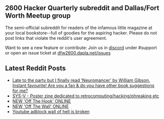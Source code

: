 ## 2600 Hacker Quarterly subreddit and Dallas/Fort Worth Meetup group
The semi-official subreddit for readers of the infamous little magazine at your local bookstore--full of goodies for the aspiring hacker. Please do not post links that violate the reddit's user agreement.

Want to see a new feature or contribute: 
Join us in [discord](https://dfw2600.dapla.net/chat) under #support or open an issue ticket at [dfw2600.dapla.net/issues](https://dfw2600.dapla.net/issues)

## Latest Reddit Posts
<!-- BLOG-POST-LIST:START -->
- [Late to the party but I finally read ‘Neuromancer’ by William Gibson. Instant favourite! Are you a fan & do you have other book suggestions for me?](https://www.reddit.com/r/2600/comments/180mzx7/late_to_the_party_but_i_finally_read_neuromancer/)
- [SYS-V - Poster zine dedicated to retrocomputing/hacking/phreaking etc](https://www.reddit.com/r/2600/comments/17ygu00/sysv_poster_zine_dedicated_to/)
- [NEW 'Off The Hook' ONLINE](https://2600.com/hook/15-11-2023)
- [NEW 'Off The Wall' ONLINE](https://2600.com/wall/14-11-2023)
- [Youtube adblock wall of hell is broken](https://www.reddit.com/r/2600/comments/17rng8n/youtube_adblock_wall_of_hell_is_broken/)
<!-- BLOG-POST-LIST:END -->
